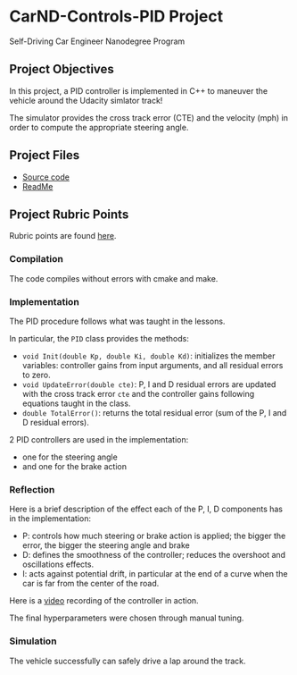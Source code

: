 # CarND-Controls-PID Project

Self-Driving Car Engineer Nanodegree Program

## Project Objectives

In this project, a PID controller is implemented in C++ to maneuver the vehicle around the Udacity simlator track!

The simulator provides the cross track error (CTE) and the velocity (mph) in order to compute the appropriate steering angle.

## Project Files

* [Source code](https://github.com/schambon77/CarND-PID-Control/tree/master/src)
* [ReadMe](https://github.com/schambon77/CarND-PID-Control/blob/master/README.md)

## Project Rubric Points

Rubric points are found [here](https://review.udacity.com/#!/rubrics/824/view).

### Compilation

The code compiles without errors with cmake and make.

### Implementation

The PID procedure follows what was taught in the lessons.

In particular, the `PID` class provides the methods:
* `void Init(double Kp, double Ki, double Kd)`: initializes the member variables: controller gains from input arguments, and all residual errors to zero.
* `void UpdateError(double cte)`: P, I and D residual errors are updated with the cross track error `cte` and the controller gains following equations taught in the class. 
* `double TotalError()`: returns the total residual error (sum of the P, I and D residual errors).

2 PID controllers are used in the implementation:
* one for the steering angle
* and one for the brake action

### Reflection

Here is a brief description of the effect each of the P, I, D components has in the implementation:
* P: controls how much steering or brake action is applied; the bigger the error, the bigger the steering angle and brake
* D: defines the smoothness of the controller; reduces the overshoot and oscillations effects.
* I: acts against potential drift, in particular at the end of a curve when the car is far from the center of the road.

Here is a [video](https://github.com/schambon77/CarND-PID-Control/blob/master/video.mp4) recording of the controller in action.

The final hyperparameters were chosen through manual tuning.

### Simulation

The vehicle successfully can safely drive a lap around the track.




